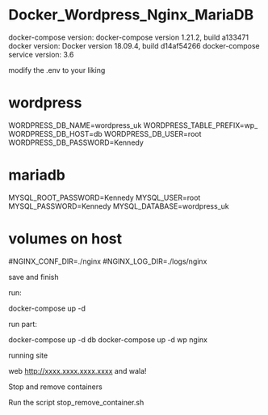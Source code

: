 # Docker_Wordpress_Nginx_MariaDB

docker-compose version: docker-compose version 1.21.2, build a133471
docker version: Docker version 18.09.4, build d14af54266
docker-compose service version: 3.6

modify the .env to your liking
# wordpress
WORDPRESS_DB_NAME=wordpress_uk
WORDPRESS_TABLE_PREFIX=wp_
WORDPRESS_DB_HOST=db
WORDPRESS_DB_USER=root
WORDPRESS_DB_PASSWORD=Kennedy

# mariadb
MYSQL_ROOT_PASSWORD=Kennedy
MYSQL_USER=root
MYSQL_PASSWORD=Kennedy
MYSQL_DATABASE=wordpress_uk

# volumes on host
#NGINX_CONF_DIR=./nginx
#NGINX_LOG_DIR=./logs/nginx

save and finish

run:

docker-compose up -d

run part:

docker-compose up -d db
docker-compose up -d wp nginx

running site

web http://xxxx.xxxx.xxxx.xxxx and wala!

Stop and remove containers

Run the script stop_remove_container.sh
